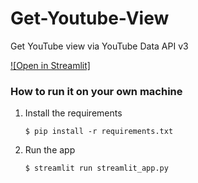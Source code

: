 # Get-Youtube-View
Get YouTube view via YouTube Data API v3

[![Open in Streamlit]](https://get-youtube-view-jk7xg3ztxrzzgr8jnkbaa7.streamlit.app/)

### How to run it on your own machine

1. Install the requirements

   ```
   $ pip install -r requirements.txt
   ```

2. Run the app

   ```
   $ streamlit run streamlit_app.py
   ```
